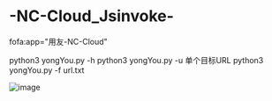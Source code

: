 # -NC-Cloud_Jsinvoke-


fofa:app="用友-NC-Cloud"

python3 yongYou.py -h
python3 yongYou.py -u 单个目标URL
python3 yongYou.py -f url.txt


![image](https://github.com/mvpyyds/-NC-Cloud_Jsinvoke-/assets/87457452/f2b87b1c-281a-4b06-a0b5-918218f11157)

